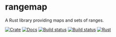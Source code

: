 # rangemap

A Rust library providing maps and sets of ranges.


[![Crate](https://img.shields.io/crates/v/rangemap.svg)](https://crates.io/crates/rangemap)
[![Docs](https://docs.rs/rangemap/badge.svg)](https://docs.rs/rangemap)
[![Build status](https://travis-ci.org/jeffparsons/rangemap.svg?branch=master)](https://travis-ci.org/jeffparsons/rangemap)
[![Build status](https://ci.appveyor.com/api/projects/status/github/jeffparsons/rangemap?svg=true)](https://ci.appveyor.com/project/jeffparsons/rangemap)
[![Rust](https://img.shields.io/badge/rust-1.32%2B-blue.svg?maxAge=3600)](https://github.com/jeffparsons/rangemap) <!-- Don't forget to update the Travis config when bumping minimum Rust version. -->
